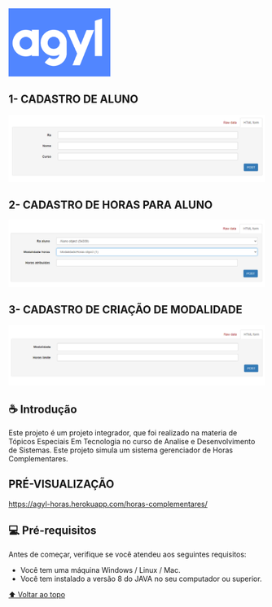 <img src="./img/logo.png" alt="logo" style="width: 200px ;">


## 1- CADASTRO DE ALUNO
<img src="./img/aluno.png" alt="menu">

## 2- CADASTRO DE HORAS PARA ALUNO
<img src="./img/horas.png" alt="menu">

## 3- CADASTRO DE CRIAÇÃO DE MODALIDADE
<img src="./img/modalidade.png" alt="menu">

## ☕ Introdução

Este projeto é um projeto integrador, que foi realizado na materia de Tópicos Especiais Em Tecnologia no curso de Analise e Desenvolvimento de Sistemas. 
Este projeto simula um sistema gerenciador de Horas Complementares.

## PRÉ-VISUALIZAÇÃO 
  https://agyl-horas.herokuapp.com/horas-complementares/

## 💻 Pré-requisitos

Antes de começar, verifique se você atendeu aos seguintes requisitos:

* Você tem uma máquina Windows / Linux / Mac.
* Você tem instalado a versão 8 do JAVA no seu computador ou superior.

[⬆ Voltar ao topo](#AGYL)<br>


